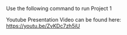 Use the following command to run Project 1


Youtube Presentation Video can be found here:
https://youtu.be/ZvKDc7zh5iU
